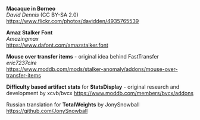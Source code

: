 **Macaque in Borneo**\
_David Dennis_ (CC BY-SA 2.0)\
https://www.flickr.com/photos/davidden/4935765539

**Amaz Stalker Font**\
_Amazingmax_\
https://www.dafont.com/amazstalker.font

**Mouse over transfer items** - original idea behind FastTransfer\
_eric7237cire_\
https://www.moddb.com/mods/stalker-anomaly/addons/mouse-over-transfer-items

**Difficulty based artifact stats** for **StatsDisplay** - original research and development by xcvb/bvcx
https://www.moddb.com/members/bvcx/addons

Russian translation for **TotalWeights** by JonySnowball 
https://github.com/JonySnowball
